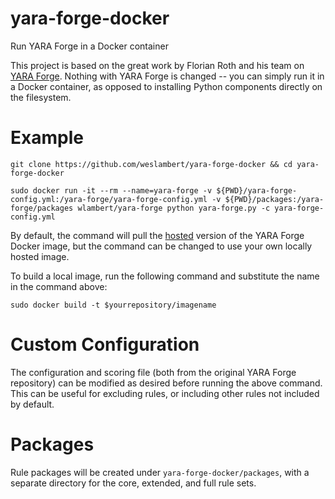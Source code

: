 # yara-forge-docker
Run YARA Forge in a Docker container

This project is based on the great work by Florian Roth and his team on [YARA Forge](https://github.com/yarahq/yara-forge). Nothing with YARA Forge is changed -- you can simply run it in a Docker container, as opposed to installing Python components directly on the filesystem.

# Example
```
git clone https://github.com/weslambert/yara-forge-docker && cd yara-forge-docker

sudo docker run -it --rm --name=yara-forge -v ${PWD}/yara-forge-config.yml:/yara-forge/yara-forge-config.yml -v ${PWD}/packages:/yara-forge/packages wlambert/yara-forge python yara-forge.py -c yara-forge-config.yml
```

By default, the command will pull the [hosted](https://hub.docker.com/r/wlambert/yara-forge) version of the YARA Forge Docker image, but the command can be changed to use your own locally hosted image.

To build a local image, run the following command and substitute the name in the command above:

`sudo docker build -t $yourrepository/imagename`

# Custom Configuration
The configuration and scoring file (both from the original YARA Forge repository) can be modified as desired before running the above command. This can be useful for excluding rules, or including other rules not included by default.

# Packages
Rule packages will be created under `yara-forge-docker/packages`, with a separate directory for the core, extended, and full rule sets.

